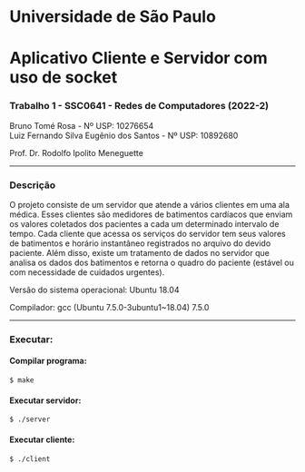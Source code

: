 # Universidade de São Paulo

# Aplicativo Cliente e Servidor com uso de socket
<h3>Trabalho 1 - SSC0641 - Redes de Computadores (2022-2)</h3>

Bruno Tomé Rosa - Nº USP: 10276654 </br>
Luiz Fernando Silva Eugênio dos Santos - Nº USP: 10892680 </br>


<p>Prof. Dr. Rodolfo Ipolito Meneguette</p>

<hr>
<h3>Descrição</h3>
<p>O projeto consiste de um servidor que atende a vários clientes em uma ala médica. Esses clientes são medidores de batimentos cardíacos que enviam os valores coletados dos pacientes a cada um determinado intervalo de tempo. Cada cliente que acessa os serviços do servidor tem seus valores de batimentos e horário instantâneo registrados no arquivo do devido paciente. Além disso, existe um tratamento de dados no servidor que analisa os dados dos batimentos e retorna o quadro do paciente (estável ou com necessidade de cuidados urgentes).</p>

<p>Versão do sistema operacional: Ubuntu 18.04</p>

<p>Compilador: gcc (Ubuntu 7.5.0-3ubuntu1~18.04) 7.5.0</p>


<hr>
<h3>Executar:</h3>

#### Compilar programa:
`$ make`

#### Executar servidor:
`$ ./server`

#### Executar cliente:
`$ ./client`

